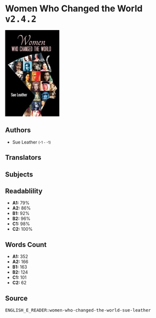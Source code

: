 # Women Who Changed the World <kbd>v2.4.2</kbd>

![](./cover.medium.jpg "")

## Authors


 - Sue Leather <small>(-1 - -1)</small>

## Translators



## Subjects



## Readablility


 - **A1:** 79%
 - **A2:** 86%
 - **B1:** 92%
 - **B2:** 96%
 - **C1:** 98%
 - **C2:** 100%

## Words Count


 - **A1:** 352
 - **A2:** 166
 - **B1:** 163
 - **B2:** 124
 - **C1:** 101
 - **C2:** 62

## Source


<kbd>ENGLISH_E_READER:women-who-changed-the-world-sue-leather</kbd>
